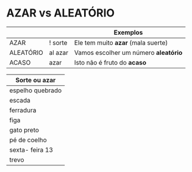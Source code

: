 # AZAR vs ALEATÓRIO

|           |         | Exemplos                               |
| --        | --      | --                                     |
| AZAR      | ! sorte | Ele tem muito **azar** (mala suerte)   |
| ALEATÓRIO | al azar | Vamos escolher um número **aleatório** |
| ACASO     | azar    | Isto não é fruto do **acaso**          |

| Sorte ou azar    |
| --               |
| espelho quebrado |
| escada           |
| ferradura        |
| figa             |
| gato preto       |
| pé de coelho     |
| sexta- feira 13  |
| trevo            |

